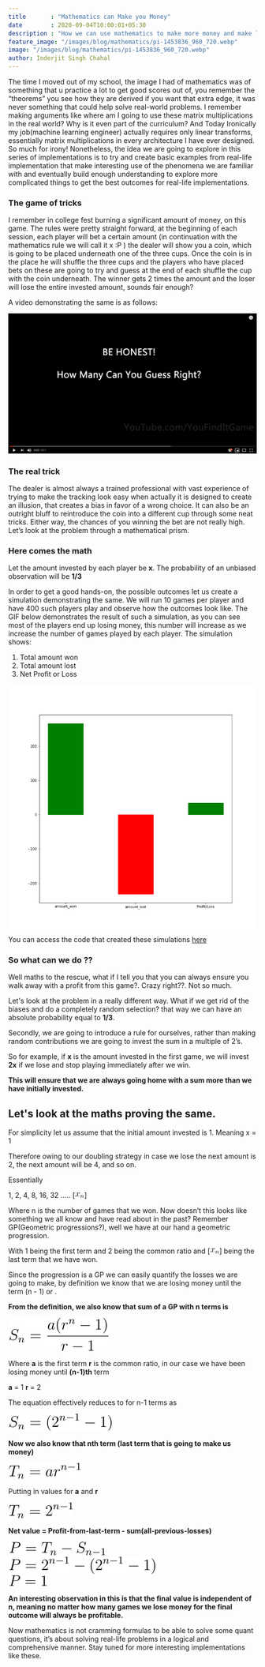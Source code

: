 ```yaml
---
title       : "Mathematics can Make you Money"
date        : 2020-09-04T10:00:01+05:30
description : "How we can use mathematics to make more money and make logical decisions"
feature_image: "/images/blog/mathematics/pi-1453836_960_720.webp"
image: "/images/blog/mathematics/pi-1453836_960_720.webp"
author: Inderjit Singh Chahal
---
```


The time I moved out of my school, the image I had of mathematics was of something that u practice a lot to get good scores out of, you remember the “theorems” you see how they are derived if you want that extra edge, it was never something that could help solve real-world problems. I remember making arguments like where am I going to use these matrix multiplications in the real world? Why is it even part of the curriculum? And Today Ironically my job(machine learning engineer) actually requires only linear transforms, essentially matrix multiplications in every architecture I have ever designed. So much for irony! Nonetheless, the idea we are going to explore in this series of implementations is to try and create basic examples from real-life implementation that make interesting use of the phenomena we are familiar with and eventually build enough understanding to explore more complicated things to get the best outcomes for real-life implementations.


### The game of tricks

I remember in college fest burning a significant amount of money, on this game. The rules were pretty straight forward, at the beginning of each session, each player will bet a certain amount (in continuation with the mathematics rule we will call it x :P ) the dealer will show you a coin, which is going to be placed underneath one of the three cups. Once the coin is in the place he will shuffle the three cups and the players who have placed bets on these are going to try and guess at the end of each shuffle the cup with the coin underneath. The winner gets 2 times the amount and the loser will lose the entire invested amount, sounds fair enough?

A video demonstrating the same is as follows:


[![Click to View](/images/blog/mathematics/video_thumb.png)](https://www.youtube.com/watch?v=AZZi1SA90Io)



### The real trick

The dealer is almost always a trained professional with vast experience of trying to make the tracking look easy when actually it is designed to create an illusion, that creates a bias in favor of a wrong choice. It can also be an outright bluff to reintroduce the coin into a different cup through some neat tricks. Either way, the chances of you winning the bet are not really high.
Let’s look at the problem through a mathematical prism. 


### Here comes the math

Let the amount invested by each player be **x**.
The probability of an unbiased observation will be **1/3**


In order to get a good hands-on, the possible outcomes let us create a simulation demonstrating the same. We will run 10 games per player and have 400 such players play and observe how the outcomes look like. The GIF below demonstrates the result of such a simulation, as you can see most of the players end up losing money, this number will increase as we increase the number of games played by each player. The simulation shows:

1. Total amount won
2. Total amount lost
3. Net Profit or Loss

![Simulation](/images/blog/mathematics/ezgif.com-gif-maker.gif)
You can access the code that created these simulations [here](https://github.com/sosinc/blogs/tree/master/blog_1)

### So what can we do ??

Well maths to the rescue, what if I tell you that you can always ensure you walk away with a profit from this game?. Crazy right??. Not so much.

Let's look at the problem in a really different way. What if we get rid of the biases and do a completely random selection? that way we can have an absolute probability equal to **1/3**.

Secondly, we are going to introduce a rule for ourselves, rather than making random contributions we are going to invest the sum in a multiple of 2’s. 

So for example, if **x** is the amount invested in the first game, we will invest **2x** if we lose and stop playing immediately after we win. 
 
**This will ensure that we are always going home with a sum more than we have initially invested.**


## Let's look at the maths proving the same.


For simplicity let us assume that the initial amount invested is 1. 
Meaning x = 1

Therefore owing to our doubling strategy in case we lose the next amount is 2, the next amount will be 4, and so on.

Essentially 


1, 2, 4, 8, 16, 32 ….. [![small](/images/blog/mathematics/img-d889f588bcc05fc7.jpg)]

Where n is the number of games that we won. Now doesn’t this looks like something we all know and have read about in the past?
Remember GP(Geometric progressions?), well we have at our hand a geometric progression. 

With 1 being the first term and 2 being the common ratio and [![small](/images/blog/mathematics/img-d889f588bcc05fc7.jpg)] being the last term that we have won.

Since the progression is a GP we can easily quantify the losses we are going to make, by definition we know that we are losing money until the term  (n - 1) or .


**From the definition, we also know that sum of a GP with n terms is**  

![Formula](/images/blog/mathematics/img-6100426fa6641112.jpg)

Where **a** is the first term **r** is the common ratio, in our case we have been losing money until **(n-1)th** term 

**a** = 1 
**r** = 2

The equation effectively reduces to for n-1 terms as

![Formula](/images/blog/mathematics/img-c33e7198a263a3d0.jpg)


**Now we also know that nth term (last term that is going to make us money)**

![Formula](/images/blog/mathematics/img-c7155396a9c3f6b5.jpg)

Putting in values for **a** and **r**

![Formula](/images/blog/mathematics/img-86d96abee73bd649.jpg)


**Net value = Profit-from-last-term - sum(all-previous-losses)**

![Formula](/images/blog/mathematics/img-b21745f4dd4513d2.jpg)  
![Formula](/images/blog/mathematics/img-350cd61cd43acd43.jpg)  
![Formula](/images/blog/mathematics/img-7a098e49b7f911e4.jpg)  

**An interesting observation in this is that the final value is independent of n, meaning no matter how many games we lose money for the final outcome will always be profitable.**


Now mathematics is not cramming formulas to be able to solve some quant questions, it’s about solving real-life problems in a logical and comprehensive manner. Stay tuned for more interesting implementations like these.